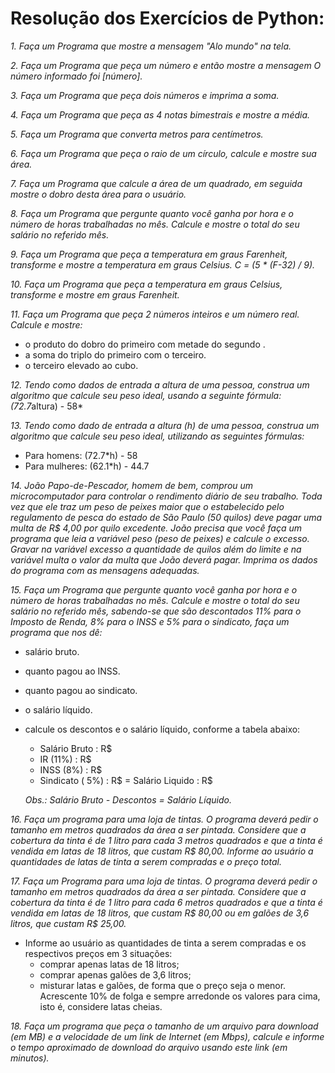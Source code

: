 # Resolução dos Exercícios de Python:

*1. Faça um Programa que mostre a mensagem "Alo mundo" na tela.*

*2. Faça um Programa que peça um número e então mostre a mensagem O número informado foi [número].*

*3. Faça um Programa que peça dois números e imprima a soma.*

*4. Faça um Programa que peça as 4 notas bimestrais e mostre a média.*

*5. Faça um Programa que converta metros para centímetros.*

*6. Faça um Programa que peça o raio de um círculo, calcule e mostre sua área.*

*7. Faça um Programa que calcule a área de um quadrado, em seguida mostre o dobro desta área para o usuário.*

*8. Faça um Programa que pergunte quanto você ganha por hora e o número de horas trabalhadas no mês. Calcule e mostre o total do seu salário no referido mês.*

*9. Faça um Programa que peça a temperatura em graus Farenheit, transforme e mostre a temperatura em graus Celsius.
C = (5 * (F-32) / 9).*

*10. Faça um Programa que peça a temperatura em graus Celsius, transforme e mostre em graus Farenheit.*

*11. Faça um Programa que peça 2 números inteiros e um número real. Calcule e mostre:*
- o produto do dobro do primeiro com metade do segundo .
- a soma do triplo do primeiro com o terceiro.
- o terceiro elevado ao cubo.

*12. Tendo como dados de entrada a altura de uma pessoa, construa um algoritmo que calcule seu peso ideal, usando a seguinte fórmula: (72.7*altura) - 58*

*13. Tendo como dado de entrada a altura (h) de uma pessoa, construa um algoritmo que calcule seu peso ideal, utilizando as seguintes fórmulas:*
- Para homens: (72.7*h) - 58
- Para mulheres: (62.1*h) - 44.7

*14. João Papo-de-Pescador, homem de bem, comprou um microcomputador para controlar o rendimento diário de seu trabalho. Toda vez que ele traz um peso de peixes maior que o estabelecido pelo regulamento de pesca do estado de São Paulo (50 quilos) deve pagar uma multa de R$ 4,00 por quilo excedente. João precisa que você faça um programa que leia a variável peso (peso de peixes) e calcule o excesso. Gravar na variável excesso a quantidade de quilos além do limite e na variável multa o valor da multa que João deverá pagar. Imprima os dados do programa com as mensagens adequadas.*

*15. Faça um Programa que pergunte quanto você ganha por hora e o número de horas trabalhadas no mês. Calcule e mostre o total do seu salário no referido mês, sabendo-se que são descontados 11% para o Imposto de Renda, 8% para o INSS e 5% para o sindicato, faça um programa que nos dê:*
- salário bruto.
- quanto pagou ao INSS.
- quanto pagou ao sindicato.
- o salário líquido.
- calcule os descontos e o salário líquido, conforme a tabela abaixo:
  - Salário Bruto : R$
  - IR (11%) : R$
  - INSS (8%) : R$
  - Sindicato ( 5%) : R$
  = Salário Liquido : R$
  
  *Obs.: Salário Bruto - Descontos = Salário Líquido.*
  
*16. Faça um programa para uma loja de tintas. O programa deverá pedir o tamanho em metros quadrados da área a ser pintada. Considere que a cobertura da tinta é de 1 litro para cada 3 metros quadrados e que a tinta é vendida em latas de 18 litros, que custam R$ 80,00. Informe ao usuário a quantidades de latas de tinta a serem compradas e o preço total.*

*17. Faça um Programa para uma loja de tintas. O programa deverá pedir o tamanho em metros quadrados da área a ser pintada. Considere que a cobertura da tinta é de 1 litro para cada 6 metros quadrados e que a tinta é vendida em latas de 18 litros, que custam R$ 80,00 ou em galões de 3,6 litros, que custam R$ 25,00.*
  - Informe ao usuário as quantidades de tinta a serem compradas e os respectivos preços em 3 situações:
    - comprar apenas latas de 18 litros;
    - comprar apenas galões de 3,6 litros;
    - misturar latas e galões, de forma que o preço seja o menor. Acrescente 10% de folga e sempre arredonde os valores para cima, isto é, considere latas cheias.
    
*18. Faça um programa que peça o tamanho de um arquivo para download (em MB) e a velocidade de um link de Internet (em Mbps), calcule e informe o tempo aproximado de download do arquivo usando este link (em minutos).*
